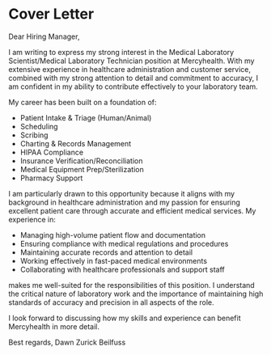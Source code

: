 # Cover Letter

Dear Hiring Manager,

I am writing to express my strong interest in the Medical Laboratory Scientist/Medical Laboratory Technician position at Mercyhealth. With my extensive experience in healthcare administration and customer service, combined with my strong attention to detail and commitment to accuracy, I am confident in my ability to contribute effectively to your laboratory team.

My career has been built on a foundation of:
- Patient Intake & Triage (Human/Animal)
- Scheduling
- Scribing
- Charting & Records Management
- HIPAA Compliance
- Insurance Verification/Reconciliation
- Medical Equipment Prep/Sterilization
- Pharmacy Support

I am particularly drawn to this opportunity because it aligns with my background in healthcare administration and my passion for ensuring excellent patient care through accurate and efficient medical services. My experience in:

- Managing high-volume patient flow and documentation
- Ensuring compliance with medical regulations and procedures
- Maintaining accurate records and attention to detail
- Working effectively in fast-paced medical environments
- Collaborating with healthcare professionals and support staff

makes me well-suited for the responsibilities of this position. I understand the critical nature of laboratory work and the importance of maintaining high standards of accuracy and precision in all aspects of the role.

I look forward to discussing how my skills and experience can benefit Mercyhealth in more detail.

Best regards,
Dawn Zurick Beilfuss